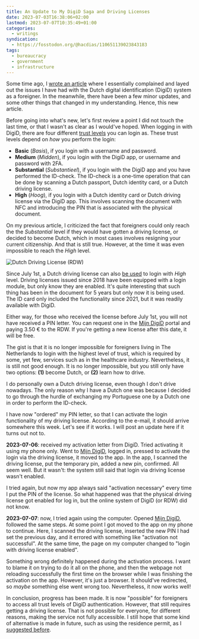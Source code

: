 ```yaml
---
title: An Update to My DigiD Saga and Driving Licenses
date: 2023-07-03T16:38:06+02:00
lastmod: 2023-07-07T10:35:49+01:00
categories:
  - writings
syndication:
  - https://fosstodon.org/@hacdias/110651139023843183
tags:
  - bureaucracy
  - government
  - infrastructure
---
```


Some time ago, I [wrote an article](/2022/11/08/issues-with-digid-as-foreigner/) where I essentially complained and layed out the issues I have had with the Dutch digital identification (DigiD) system as a foreigner. In the meanwhile, there have been a few minor updates, and some other things that changed in my understanding. Hence, this new article.

<!--more-->

Before going into what's new, let's first review a point I did not touch the last time, or that I wasn't as clear as I would've hoped. When logging in with DigiD, there are four different [trust levels](https://logius.nl/domeinen/toegang/digid/hoe-werkt-het) you can login as. These trust levels depend on *how* you perform the login:

- **Basic** (*Basis*), if you login with a username and password.
- **Medium** (*Midden*), if you login with the DigiD app, or username and password with 2FA.
- **Substantial** (*Substantieel*), if you login with the DigiD app and you have performed the ID-check. The ID-check is a one-time operation that can be done by scanning a Dutch passport, Dutch identity card, or a Dutch driving license.
- **High** (*Hoog*), if you login with a Dutch identity card or Dutch driving license via the DigiD app. This involves scanning the document with NFC and introducing the PIN that is associated with the physical document.

On my previous article, I criticized the fact that foreigners could only reach the the *Substantial* level if they would have gotten a driving license, or decided to become Dutch, which in most cases involves resigning your current citizenship. And that is still true. However, at the time it was even impossible to reach the *High* level.

![Dutch Driving License ([RDW](https://rdw.nl/))](https://cdn.hacdias.com/media/2023-07-dutch-driving-license.jpg?class=id-card)

Since July 1st, a Dutch driving license can also [be used](https://www.logius.nl/actueel/inloggen-met-rijbewijs-vanaf-morgen-ook-mogelijk-digid-app) to login with *High* level. Driving licenses issued since 2018 have been equipped with a login module, but only know they are enabled. It's quite interesting that such thing has been in the document for 5 years but only now it is being used. The ID card only included the functionality since 2021, but it was readily available with DigiD.

Either way, for those who received the license before July 1st, you will not have received a PIN letter. You can request one in the [Mijn DigiD](https://mijn.digid.nl/) portal and paying 3.50 € to the RDW. If you're getting a new license after this date, it will be free.

The gist is that it is no longer impossible for foreigners living in The Netherlands to login with the highest level of trust, which is required by some, yet few, services such as in the healthcare industry. Nevertheless, it is still not good enough. It is no longer impossible, but you still only have two options: **(1)** become Dutch, or **(2)** learn how to drive.

I do personally own a Dutch driving license, even though I don't drive nowadays. The only reason why I have a Dutch one was because I decided to go through the hurdle of exchanging my Portuguese one by a Dutch one in order to perform the ID-check.

I have now "ordered" my PIN letter, so that I can activate the login functionality of my driving license. According to the e-mail, it should arrive somewhere this week. Let's see if it works. I will post an update here if it turns out not to.

<div class='box' id='update'>

**2023-07-06**: received my activation letter from DigiD. Tried activating it using my phone only. Went to [Mijn DigiD](https://mijn.digid.nl/), logged in, pressed to activate the login via the driving license, it moved to the app. In the app, I scanned the driving license, put the temporary pin, added a new pin, confirmed. All seem well. But it wasn't: the system still said that login via driving license wasn't enabled.

I tried again, but now my app always said "activation necessary" every time I put the PIN of the license. So what happened was that the physical driving license got enabled for log in, but the online system of DigiD (or RDW) did not know.

**2023-07-07**: now, I tried again using the computer. Opened [Mijn DigiD](https://mijn.digid.nl/), followed the same steps. At some point I got moved to the app on my phone to continue. Here, I scanned the driving license, inserted the new PIN I had set the previous day, and it errored with something like "activation not successful". At the same time, the page on my computer changed to "login with driving license enabled".

Something wrong definitely happened during the activation process. I want to blame it on trying to do it all on the phone, and then the webpage not reloading successfully the first time on the browser while I was finishing the activation on the app. However, it's just a browser. It should've redirected, so *maybe* something else went wrong too. Nevertheless, it now works well!

</div>

In conclusion, progress has been made. It is now "possible" for foreigners to access all trust levels of DigiD authentication. However, that still requires getting a driving license. That is not possible for everyone, for different reasons, making the service not fully accessible. I still hope that some kind of alternative is made in future, such as using the residence permit, as I [suggested before](/2022/11/08/issues-with-digid-as-foreigner/).
